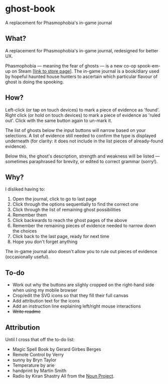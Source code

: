 # ghost-book
A replacement for Phasmophobia's in-game journal

## What?

A replacement for Phasmophobia's in-game journal, redesigned for better UX. 

Phasmophobia — meaning the fear of ghosts — is a new co-op spook-em-up on Steam \[[link to store page](https://store.steampowered.com/app/739630/Phasmophobia/)]. The in-game journal is a book/diary used by hopeful haunted house hunters to ascertain which particular flavour of ghost is doing the spooking.

## How?

Left-click (or tap on touch devices) to mark a piece of evidence as 'found'. 
Right click (or hold on touch devices) to mark a piece of evidence as 'ruled out'.
Click with the same button again to un-mark it.

The list of ghosts below the input buttons will narrow based on your selections. A list of evidence still needed to confirm the type is displayed underneath (for clarity: it does not include in the list pieces of already-found evidence). 

Below this, the ghost's description, strength and weakness will be listed — sometimes paraphrased for brevity, or edited to correct grammar (sorry!).

## Why?

I disliked having to:
1. Open the journal, click to go to last page
2. Click through the options sequentially to find the correct one
3. Click through the list of remaining ghost possibilities
4. Remember them
5. Click backwards to reach the ghost pages of the above
6. Remember the remaining pieces of evidence needed to narrow down the choices
7. Click back to the last page, ready for next time
8. Hope you don't forget anything

The in-game journal also doesn't allow you to rule out pieces of evidence (occasionally useful).

## To-do

* Work out why the buttons are slighly cropped on the right-hand side when using my mobile browser
* Crop/edit the SVG icons so that they fill their full canvas
* Add attribution text for the icons
* Add an instruction line explaining left/right mouse interactions
* ~~Write readme~~

## Attribution

Until I cross that off the to-do list:
* Magic Spell Book by Gerard Girbes Berges
* Remote Control by Verry
* sunny by Bryn Taylor
* Temperature by arie
* handprint by Martin Smith
* Radio by Kiran Shastry
All from the [Noun Project](https://thenounproject.com/).
